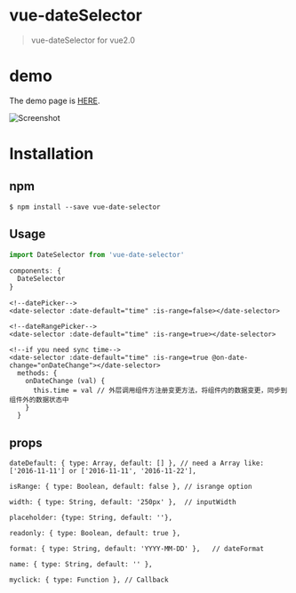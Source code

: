 # vue-dateSelector

> vue-dateSelector for vue2.0

# demo

  The demo page is [HERE](https://ws456999.github.io/vue-dateSelector/).

![Screenshot](https://github.com/ws456999/vue-dateSelector/blob/master/screenshot.png)

# Installation

## npm

```shell
$ npm install --save vue-date-selector
```


## Usage

```javaScript
import DateSelector from 'vue-date-selector'

components: {
  DateSelector
}
```

```
<!--datePicker-->
<date-selector :date-default="time" :is-range=false></date-selector>

<!--dateRangePicker-->
<date-selector :date-default="time" :is-range=true></date-selector>

<!--if you need sync time-->
<date-selector :date-default="time" :is-range=true @on-date-change="onDateChange"></date-selector>
  methods: {
    onDateChange (val) {
      this.time = val // 外层调用组件方注册变更方法，将组件内的数据变更，同步到组件外的数据状态中
    }
  }

```
## props

````
dateDefault: { type: Array, default: [] }, // need a Array like: ['2016-11-11'] or ['2016-11-11', '2016-11-22'],

isRange: { type: Boolean, default: false }, // isrange option

width: { type: String, default: '250px' },  // inputWidth

placeholder: {type: String, default: ''},

readonly: { type: Boolean, default: true },

format: { type: String, default: 'YYYY-MM-DD' },   // dateFormat

name: { type: String, default: '' },

myclick: { type: Function }, // Callback

````